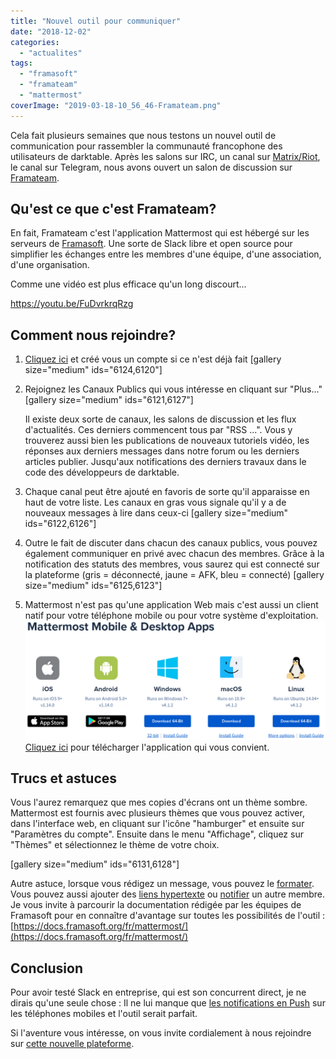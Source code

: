 ```yaml
---
title: "Nouvel outil pour communiquer"
date: "2018-12-02"
categories: 
  - "actualites"
tags: 
  - "framasoft"
  - "framateam"
  - "mattermost"
coverImage: "2019-03-18-10_56_46-Framateam.png"
---
```


Cela fait plusieurs semaines que nous testons un nouvel outil de communication pour rassembler la communauté francophone des utilisateurs de darktable. Après les salons sur IRC, un canal sur [Matrix/Riot](https://riot.im/app/#/room/#darktablefr:matrix.org), le canal sur Telegram, nous avons ouvert un salon de discussion sur [Framateam](https://framateam.org/).

## Qu'est ce que c'est Framateam?

En fait, Framateam c'est l'application Mattermost qui est hébergé sur les serveurs de [Framasoft](https://framasoft.org/en/). Une sorte de Slack libre et open source pour simplifier les échanges entre les membres d'une équipe, d'une association, d'une organisation.

Comme une vidéo est plus efficace qu'un long discourt...

https://youtu.be/FuDvrkrqRzg

## Comment nous rejoindre?

1. [Cliquez ici](https://framateam.org/signup_user_complete/?id=133zhsoz8pdid8fzwk4cg6674e) et créé vous un compte si ce n'est déjà fait \[gallery size="medium" ids="6124,6120"\]
2. Rejoignez les Canaux Publics qui vous intéresse en cliquant sur "Plus..." \[gallery size="medium" ids="6121,6127"\]
    
    Il existe deux sorte de canaux, les salons de discussion et les flux d'actualités. Ces derniers commencent tous par "RSS ...". Vous y trouverez aussi bien les publications de nouveaux tutoriels vidéo, les réponses aux derniers messages dans notre forum ou les derniers articles publier. Jusqu'aux notifications des derniers travaux dans le code des développeurs de darktable.
3. Chaque canal peut être ajouté en favoris de sorte qu'il apparaisse en haut de votre liste. Les canaux en gras vous signale qu'il y a de nouveaux messages à lire dans ceux-ci \[gallery size="medium" ids="6122,6126"\]
4. Outre le fait de discuter dans chacun des canaux publics, vous pouvez également communiquer en privé avec chacun des membres. Grâce à la notification des statuts des membres, vous saurez qui est connecté sur la plateforme (gris = déconnecté, jaune = AFK, bleu = connecté) \[gallery size="medium" ids="6125,6123"\]
5. Mattermost n'est pas qu'une application Web mais c'est aussi un client natif pour votre téléphone mobile ou pour votre système d'exploitation. [![](images/mattermost.png)](https://mattermost.com/download/#mobile) [Cliquez ici](https://mattermost.com/download/#mobile) pour télécharger l'application qui vous convient.

## Trucs et astuces

Vous l'aurez remarquez que mes copies d'écrans ont un thème sombre. Mattermost est fournis avec plusieurs thèmes que vous pouvez activer, dans l'interface web, en cliquant sur l'icône "hamburger" et ensuite sur "Paramètres du compte". Ensuite dans le menu "Affichage", cliquez sur "Thèmes" et sélectionnez le thème de votre choix.

\[gallery size="medium" ids="6131,6128"\]

Autre astuce, lorsque vous rédigez un message, vous pouvez le [formater](https://docs.framasoft.org/fr/mattermost/help/messaging/formatting-text.html). Vous pouvez aussi ajouter des [liens hypertexte](https://docs.framasoft.org/fr/mattermost/help/messaging/formatting-text.html#liens) ou [notifier](https://docs.framasoft.org/fr/mattermost/help/messaging/mentioning-teammates.html) un autre membre. Je vous invite à parcourir la documentation rédigée par les équipes de Framasoft pour en connaître d'avantage sur toutes les possibilités de l'outil : [https://docs.framasoft.org/fr/mattermost/](https://docs.framasoft.org/fr/mattermost/)

## Conclusion

Pour avoir testé Slack en entreprise, qui est son concurrent direct, je ne dirais qu'une seule chose : Il ne lui manque que [les notifications en Push](https://framacolibri.org/t/framateam-activer-les-push-notifications/2690/2) sur les téléphones mobiles et l'outil serait parfait.

Si l'aventure vous intéresse, on vous invite cordialement à nous rejoindre sur [cette nouvelle plateforme](https://framateam.org/signup_user_complete/?id=133zhsoz8pdid8fzwk4cg6674e).
